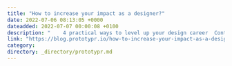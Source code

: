 ```yaml
---
title: "How to increase your impact as a designer?"
date: 2022-07-06 08:13:05 +0000
dateadded: 2022-07-07 00:00:08 +0100
description: "    4 practical ways to level up your design career  Continue reading on Prototypr »  "
link: "https://blog.prototypr.io/how-to-increase-your-impact-as-a-designer-39aa3d2ddce2?source=rss----eb297ea1161a---4"
category:
directory: _directory/prototypr.md
---
```

